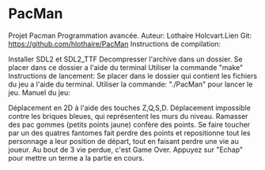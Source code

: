 # PacMan

Projet Pacman
Programmation avancée. Auteur: Lothaire Holcvart.Lien Git: https://github.com/hlothaire/PacMan Instructions de compilation:

Installer SDL2 et SDL2_TTF
Decompresser l'archive dans un dossier.
Se placer dans ce dossier a l'aide du terminal
Utiliser la commande "make" Instructions de lancement:
Se placer dans le dossier qui contient les fichiers du jeu a l'aide du terminal.
Utiliser la commande: "./PacMan" pour lancer le jeu.
Manuel du jeu:

Déplacement en 2D à l'aide des touches Z,Q,S,D.
Déplacement impossible contre les briques bleues, qui représentent les murs du niveau.
Ramasser des pac gommes (petits points jaune) confère des points.
Se faire toucher par un des quatres fantomes fait perdre des points et repositionne tout les personnage a leur position de départ, tout en faisant perdre une vie au joueur.
Au bout de 3 vie perdue, c'est Game Over.
Appuyez sur "Echap" pour mettre un terme a la partie en cours.
